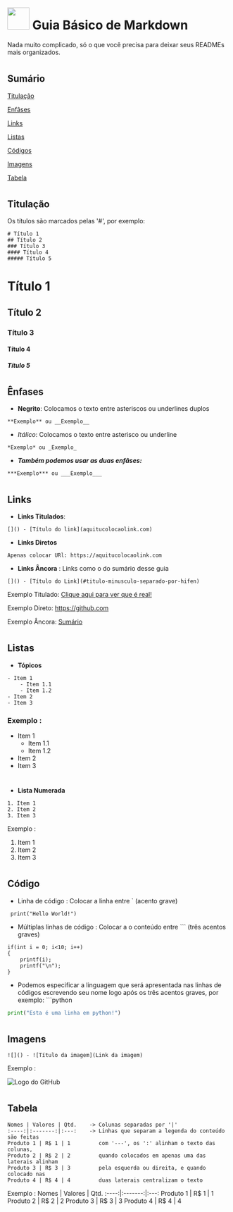 # <img src = https://d33wubrfki0l68.cloudfront.net/f1f475a6fda1c2c4be4cac04033db5c3293032b4/513a4/assets/images/markdown-mark-white.svg  width = 50> **Guia Básico de Markdown** 
 Nada muito complicado, só o que você precisa para deixar seus READMEs mais organizados.

 #
## **Sumário**
[Titulação](#titulação)

[Enfâses](#ênfases)

[Links](#links)

[Listas](#listas)

[Códigos](#código)

[Imagens](#imagens)

[Tabela](#tabela)
#
#
## **Titulação**

Os títulos são marcados pelas '#', por exemplo: 

```
# Título 1 
## Título 2
### Título 3
#### Título 4
##### Título 5
```
# Título 1 
## Título 2
### Título 3
#### Título 4
##### Título 5

#
#
## **Ênfases**

- **Negrito**: Colocamos o texto entre asteriscos ou underlines duplos 
```
**Exemplo** ou __Exemplo__
```
- *Itálico*: Colocamos o texto entre asterisco ou underline
```
*Exemplo* ou _Exemplo_
```
- ***Também podemos usar as duas enfâses:***
```
***Exemplo*** ou ___Exemplo___
```
#
#

## **Links**

- **Links Titulados**:  
```
[]() - [Título do link](aquitucolocaolink.com)
```
- **Links Diretos**
```
Apenas colocar URl: https://aquitucolocaolink.com
```
- **Links Âncora** : Links como o do sumário desse guia
```
[]() - [Título do Link](#titulo-minusculo-separado-por-hifen)
```
Exemplo Titulado: [Clique aqui para ver que é real!](https://portaldoscaesegatos.com.br/wp-content/uploads/2016/08/eurosaurus-20.jpg)

Exemplo Direto: https://github.com

Exemplo Âncora: [Sumário](#sumário)
#
#

## **Listas**

- **Tópicos**
```
- Item 1
    - Item 1.1
    - Item 1.2
- Item 2
- Item 3
```
### Exemplo : 
- Item 1
  - Item 1.1
  - Item 1.2
- Item 2
- Item 3
#
  
- **Lista Numerada**
```
1. Item 1
2. Item 2
3. Item 3
```
Exemplo : 
1. Item 1
2. Item 2
3. Item 3

#
#
## **Código**

- Linha de código : Colocar a linha entre ` (acento grave)

` print("Hello World!")`

- Múltiplas linhas de código : Colocar a o conteúdo entre ``` (três acentos graves)
```
if(int i = 0; i<10; i++)
{
    printf(i);
    printf("\n");
}
```
- Podemos especificar a linguagem que será apresentada nas linhas de códigos escrevendo seu nome logo após os três acentos graves, por exemplo: ```python
```python
print("Esta é uma linha em python!")
```
#
#

## **Imagens**
```
![]() - ![Título da imagem](Link da imagem)
```
Exemplo :

![Logo do GitHub](https://camo.githubusercontent.com/f116befea219e410bfd127754d966c015c2562f776874928efae907452155a1d/68747470733a2f2f7777772e69636f6e66696e6465722e636f6d2f646174612f69636f6e732f6f637469636f6e732f313032342f6d61726b2d6769746875622d3235362e706e67)

#
#

## **Tabela**
```
Nomes | Valores | Qtd.    -> Colunas separadas por '|'
:----:|:-------:|:---:    -> Linhas que separam a legenda do conteúdo são feitas 
Produto 1 | R$ 1 | 1         com '---', os ':' alinham o texto das colunas, 
Produto 2 | R$ 2 | 2         quando colocados em apenas uma das laterais alinham
Produto 3 | R$ 3 | 3         pela esquerda ou direita, e quando colocado nas 
Produto 4 | R$ 4 | 4         duas laterais centralizam o texto
```
Exemplo : 
Nomes | Valores | Qtd.
:----:|:-------:|:---:
Produto 1 | R$ 1 | 1
Produto 2 | R$ 2 | 2
Produto 3 | R$ 3 | 3
Produto 4 | R$ 4 | 4
